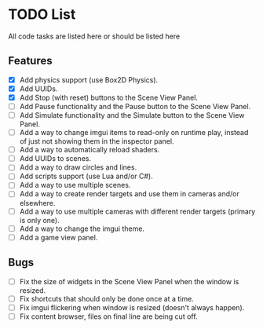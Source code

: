 # TODO List
All code tasks are listed here or should be listed here

## Features
- [X] Add physics support (use Box2D Physics).
- [X] Add UUIDs.
- [X] Add Stop (with reset) buttons to the Scene View Panel.
- [ ] Add Pause functionality and the Pause button to the Scene View Panel.
- [ ] Add Simulate functionality and the Simulate button to the Scene View Panel.
- [ ] Add a way to change imgui items to read-only on runtime play, instead of just not showing them in the inspector panel.
- [ ] Add a way to automatically reload shaders.
- [ ] Add UUIDs to scenes.
- [ ] Add a way to draw circles and lines.
- [ ] Add scripts support (use Lua and/or C#).
- [ ] Add a way to use multiple scenes.
- [ ] Add a way to create render targets and use them in cameras and/or elsewhere.
- [ ] Add a way to use multiple cameras with different render targets (primary is only one).
- [ ] Add a way to change the imgui theme.
- [ ] Add a game view panel.

## Bugs
- [ ] Fix the size of widgets in the Scene View Panel when the window is resized.
- [ ] Fix shortcuts that should only be done once at a time.
- [ ] Fix imgui flickering when window is resized (doesn't always happen).
- [ ] Fix content browser, files on final line are being cut off.